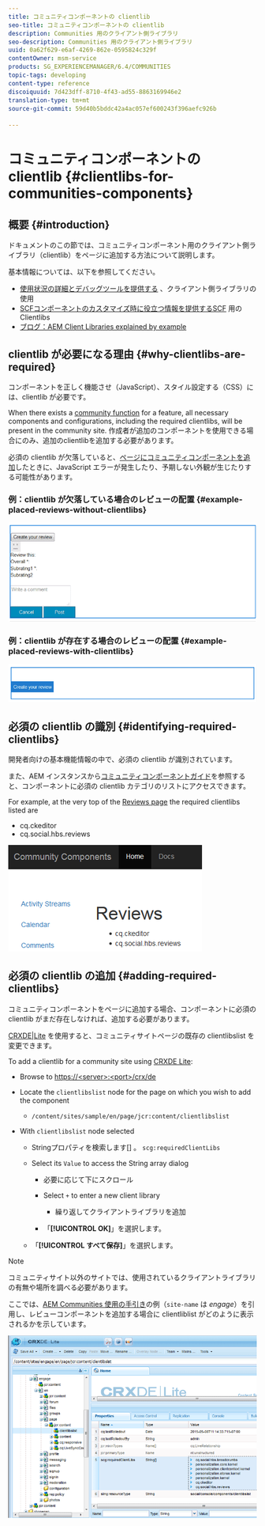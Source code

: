 ```yaml
---
title: コミュニティコンポーネントの clientlib
seo-title: コミュニティコンポーネントの clientlib
description: Communities 用のクライアント側ライブラリ
seo-description: Communities 用のクライアント側ライブラリ
uuid: 0a62f629-e6af-4269-862e-0595824c329f
contentOwner: msm-service
products: SG_EXPERIENCEMANAGER/6.4/COMMUNITIES
topic-tags: developing
content-type: reference
discoiquuid: 7d423dff-8710-4f43-ad55-8863169946e2
translation-type: tm+mt
source-git-commit: 59d40b5bddc42a4ac057ef600243f396aefc926b

---
```



# コミュニティコンポーネントの clientlib {#clientlibs-for-communities-components}

## 概要 {#introduction}

ドキュメントのこの節では、コミュニティコンポーネント用のクライアント側ライブラリ（clientlib）をページに追加する方法について説明します。

基本情報については、以下を参照してください。

* [使用状況の詳細とデバッグツールを提供する](../../help/sites-developing/clientlibs.md) 、クライアント側ライブラリの使用
* [SCFコンポーネントのカスタマイズ時に役立つ情報を提供するSCF](client-customize.md#clientlibs) 用のClientlibs
* [ブログ：AEM Client Libraries explained by example](https://blogs.adobe.com/experiencedelivers/experience-management/clientlibs-explained-example/)

## clientlib が必要になる理由 {#why-clientlibs-are-required}

コンポーネントを正しく機能させ（JavaScript）、スタイル設定する（CSS）には、clientlib が必要です。

When there exists a [community function](functions.md) for a feature, all necessary components and configurations, including the required clientlibs, will be present in the community site. 作成者が追加のコンポーネントを使用できる場合にのみ、追加のclientlibを追加する必要があります。

必須の clientlib が欠落していると、[ページにコミュニティコンポーネントを追加](author-communities.md)したときに、JavaScript エラーが発生したり、予期しない外観が生じたりする可能性があります。

### 例：clientlib が欠落している場合のレビューの配置 {#example-placed-reviews-without-clientlibs}

![chlimage_1-244](assets/chlimage_1-244.png)

### 例：clientlib が存在する場合のレビューの配置 {#example-placed-reviews-with-clientlibs}

![chlimage_1-245](assets/chlimage_1-245.png)

## 必須の clientlib の識別 {#identifying-required-clientlibs}

開発者向けの基本機能情報の中で、必須の clientlib が識別されています。

また、AEM インスタンスから[コミュニティコンポーネントガイド](components-guide.md)を参照すると、コンポーネントに必須の clientlib カテゴリのリストにアクセスできます。

For example, at the very top of the [Reviews page](http://localhost:4502/content/community-components/en/reviews.html) the required clientlibs listed are

* cq.ckeditor
* cq.social.hbs.reviews

![chlimage_1-246](assets/chlimage_1-246.png)

## 必須の clientlib の追加 {#adding-required-clientlibs}

コミュニティコンポーネントをページに追加する場合、コンポーネントに必須の clientlib がまだ存在しなければ、追加する必要があります。

[CRXDE|Lite](#using-crxde-lite) を使用すると、コミュニティサイトページの既存の clientlibslist を変更できます。

To add a clientlib for a community site using [CRXDE Lite](../../help/sites-developing/developing-with-crxde-lite.md):

* Browse to [https://&lt;server>:&lt;port>/crx/de](http://localhost:4502/crx/de)
* Locate the `clientlibslist` node for the page on which you wish to add the component

   * `/content/sites/sample/en/page/jcr:content/clientlibslist`

* With `clientlibslist` node selected

   * Stringプロパティを検索します[] 。 `scg:requiredClientLibs`
   * Select its `Value` to access the String array dialog

      * 必要に応じて下にスクロール
      * Select `+` to enter a new client library

         * 繰り返してクライアントライブラリを追加
      * 「**[!UICONTROL OK]**」を選択します。
   * 「**[!UICONTROL すべて保存]**」を選択します。



>[!NOTE]
>
>コミュニティサイト以外のサイトでは、使用されているクライアントライブラリの有無や場所を調べる必要があります。

ここでは、[AEM Communities 使用の手引き](getting-started.md)の例（`site-name` は *engage*）を引用し、レビューコンポーネントを追加する場合に clientliblist がどのように表示されるかを示しています。

![chlimage_1-247](assets/chlimage_1-247.png)

